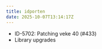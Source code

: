 ```yaml
---
title: idporten
date: 2025-10-07T13:14:17Z
---
```

- ID-5702: Patching veke 40 (#433)
- Library upgrades

